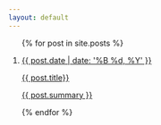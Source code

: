 ```yaml
---
layout: default
---
```

<ol class="posts">
  {% for post in site.posts %}
    <li class="post">
      <a class="post__link" href="{{ post.url }}">
        <p class="post__date">{{ post.date | date: '%B %d, %Y' }}</p>
        <p class="post__title">{{ post.title}}</p>
        <p class="post__summary">{{ post.summary }}</p>
      </a>
    </li>
  {% endfor %}
</ol>
